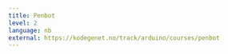 ```yaml
---
title: Penbot
level: 2
language: nb
external: https://kodegenet.no/track/arduino/courses/penbot
---
```

